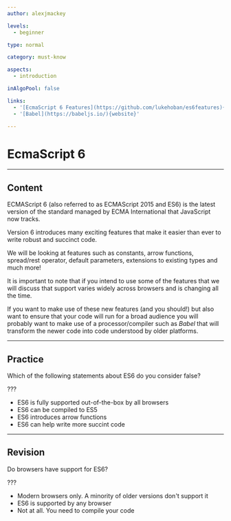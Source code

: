 ```yaml
---
author: alexjmackey

levels:
  - beginner

type: normal

category: must-know

aspects:
  - introduction

inAlgoPool: false

links:
  - '[EcmaScript 6 Features](https://github.com/lukehoban/es6features){website}'
  - '[Babel](https://babeljs.io/){website}'

---
```

# EcmaScript 6

---
## Content

ECMAScript 6 (also referred to as ECMAScript 2015 and ES6) is the latest version of the standard managed by ECMA International that JavaScript now tracks.

Version 6 introduces many exciting features that make it easier than ever to write robust and succinct code.

We will be looking at features such as constants, arrow functions, spread/rest operator, default parameters, extensions to existing types and much more!

It is important to note that if you intend to use some of the features that we will discuss that support varies widely across browsers and is changing all the time.

If you want to make use of these new features (and you should!) but also want to ensure that your code will run for a broad audience you will probably want to make use of a processor/compiler such as *Babel* that will transform the newer code into code understood by older platforms.

---
## Practice

Which of the following statements about ES6 do you consider false?

???

* ES6 is fully supported out-of-the-box by all browsers
* ES6 can be compiled to ES5
* ES6 introduces arrow functions
* ES6 can help write more succint code

---
## Revision

Do browsers have support for ES6?

???

* Modern browsers only. A minority of older versions don't support it
* ES6 is supported by any browser
* Not at all. You need to compile your code
 
